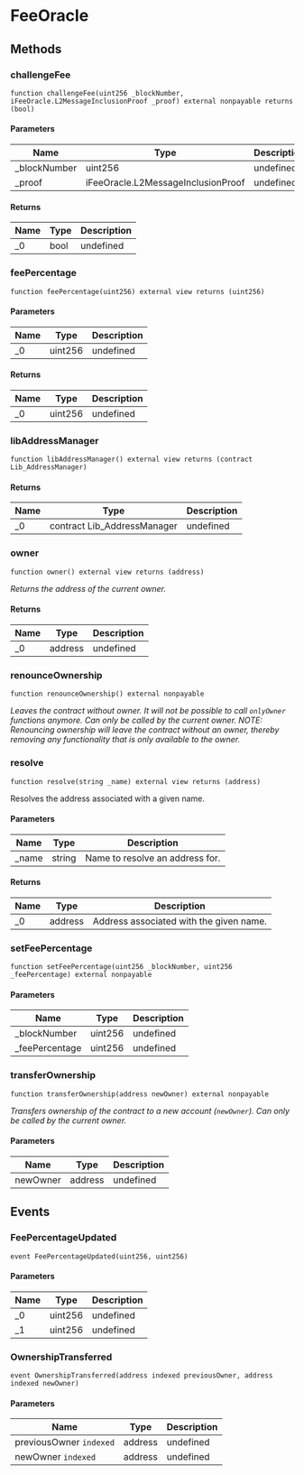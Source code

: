 # FeeOracle









## Methods

### challengeFee

```solidity
function challengeFee(uint256 _blockNumber, iFeeOracle.L2MessageInclusionProof _proof) external nonpayable returns (bool)
```





#### Parameters

| Name | Type | Description |
|---|---|---|
| _blockNumber | uint256 | undefined
| _proof | iFeeOracle.L2MessageInclusionProof | undefined

#### Returns

| Name | Type | Description |
|---|---|---|
| _0 | bool | undefined

### feePercentage

```solidity
function feePercentage(uint256) external view returns (uint256)
```





#### Parameters

| Name | Type | Description |
|---|---|---|
| _0 | uint256 | undefined

#### Returns

| Name | Type | Description |
|---|---|---|
| _0 | uint256 | undefined

### libAddressManager

```solidity
function libAddressManager() external view returns (contract Lib_AddressManager)
```






#### Returns

| Name | Type | Description |
|---|---|---|
| _0 | contract Lib_AddressManager | undefined

### owner

```solidity
function owner() external view returns (address)
```



*Returns the address of the current owner.*


#### Returns

| Name | Type | Description |
|---|---|---|
| _0 | address | undefined

### renounceOwnership

```solidity
function renounceOwnership() external nonpayable
```



*Leaves the contract without owner. It will not be possible to call `onlyOwner` functions anymore. Can only be called by the current owner. NOTE: Renouncing ownership will leave the contract without an owner, thereby removing any functionality that is only available to the owner.*


### resolve

```solidity
function resolve(string _name) external view returns (address)
```

Resolves the address associated with a given name.



#### Parameters

| Name | Type | Description |
|---|---|---|
| _name | string | Name to resolve an address for.

#### Returns

| Name | Type | Description |
|---|---|---|
| _0 | address | Address associated with the given name.

### setFeePercentage

```solidity
function setFeePercentage(uint256 _blockNumber, uint256 _feePercentage) external nonpayable
```





#### Parameters

| Name | Type | Description |
|---|---|---|
| _blockNumber | uint256 | undefined
| _feePercentage | uint256 | undefined

### transferOwnership

```solidity
function transferOwnership(address newOwner) external nonpayable
```



*Transfers ownership of the contract to a new account (`newOwner`). Can only be called by the current owner.*

#### Parameters

| Name | Type | Description |
|---|---|---|
| newOwner | address | undefined



## Events

### FeePercentageUpdated

```solidity
event FeePercentageUpdated(uint256, uint256)
```





#### Parameters

| Name | Type | Description |
|---|---|---|
| _0  | uint256 | undefined |
| _1  | uint256 | undefined |

### OwnershipTransferred

```solidity
event OwnershipTransferred(address indexed previousOwner, address indexed newOwner)
```





#### Parameters

| Name | Type | Description |
|---|---|---|
| previousOwner `indexed` | address | undefined |
| newOwner `indexed` | address | undefined |



